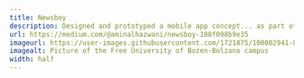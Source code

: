 ```yaml
---
title: Newsboy
description: Designed and prototyped a mobile app concept... as part of my final thesis... when Stories weren't cool...
url: https://medium.com/@aminalhazwani/newsboy-108f098b9e35
imageurl: https://user-images.githubusercontent.com/1721875/100802941-8fc11a80-342a-11eb-9ace-5535ce02ec5e.jpg
imagealt: Picture of the Free University of Bozen-Bolzano campus
width: half
---
```


